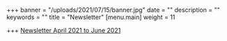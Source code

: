 +++
banner = "/uploads/2021/07/15/banner.jpg"
date = ""
description = ""
keywords = ""
title = "Newsletter"
[menu.main]
weight = 11

+++
[Newsletter April 2021 to June 2021](/uploads/2021/07/15/newsletter-april-2021-to-june-2021.pdf "News")